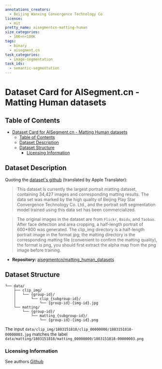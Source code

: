 ```yaml
---
annotations_creators:
  - Beijing Wanxing Convergence Technology Co
license:
  - mit
pretty_name: aisegmentcn-matting-human
size_categories:
  - 10K<n<100K
tags:
  - binary
  - aisegment.cn
task_categories:
  - image-segmentation
task_ids:
  - semantic-segmentation
---
```


# Dataset Card for AISegment.cn - Matting Human datasets

## Table of Contents

- [Dataset Card for AISegment.cn - Matting Human datasets](#dataset-card-for-aisegmentcn---matting-human-datasets)
  - [Table of Contents](#table-of-contents)
  - [Dataset Description](#dataset-description)
  - [Dataset Structure](#dataset-structure)
    - [Licensing Information](#licensing-information)

## Dataset Description

Quoting the [dataset's github](https://github.com/aisegmentcn/matting_human_datasets) (translated by Apple Translator):

> This dataset is currently the largest portrait matting dataset, containing 34,427 images and corresponding matting results.
> The data set was marked by the high quality of Beijing Play Star Convergence Technology Co. Ltd., and the portrait soft segmentation model trained using this data set has been commercialized.

> The original images in the dataset are from `Flickr`, `Baidu`, and `Taobao`. After face detection and area cropping, a half-length portrait of 600\*800 was generated.
> The clip_img directory is a half-length portrait image in the format jpg; the matting directory is the corresponding matting file (convenient to confirm the matting quality), the format is png, you should first extract the alpha map from the png image before training.

- **Repository:** [aisegmentcn/matting_human_datasets](https://github.com/aisegmentcn/matting_human_datasets)

## Dataset Structure

```text
└── data/
    ├── clip_img/
    │   └── {group-id}/
    │       └── clip_{subgroup-id}/
    │           └── {group-id}-{img-id}.jpg
    └── matting/
        └── {group-id}/
            └── matting_{subgroup-id}/
                └── {group-id}-{img-id}.png
```

The input `data/clip_img/1803151818/clip_00000000/1803151818-00000003.jpg` matches the label `data/matting/1803151818/matting_00000000/1803151818-00000003.png`

### Licensing Information

See authors [Github](https://github.com/aisegmentcn/matting_human_datasets)
